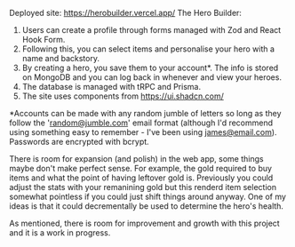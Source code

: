 Deployed site: https://herobuilder.vercel.app/
The Hero Builder:
1. Users can create a profile through forms managed with Zod and React Hook Form.
2. Following this, you can select items and personalise your hero with a name and backstory.
3. By creating a hero, you save them to your account*. The info is stored on MongoDB and you can log back in whenever and view your heroes. 
4. The database is managed with tRPC and Prisma.
5. The site uses components from https://ui.shadcn.com/


*Accounts can be made with any random jumble of letters so long as they follow the 'random@jumble.com' email format (although I'd recommend using something easy to remember - I've been using james@email.com). Passwords are encrypted with bcrypt.

There is room for expansion (and polish) in the web app, some things maybe don't make perfect sense. For example, the gold required to buy items and what the point of having leftover gold is. Previously you could adjust the stats with your remanining gold but this renderd item selection somewhat pointless if you could just shift things around anyway. One of my ideas is that it could decrementally be used to determine the hero's health.

As mentioned, there is room for improvement and growth with this project and it is a work in progress. 
